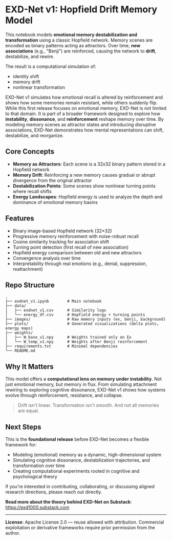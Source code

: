# EXD-Net v1: Hopfield Drift Memory Model

This notebook models **emotional memory destabilization and transformation** using a classic Hopfield network. Memory scenes are encoded as binary patterns acting as attractors. Over time, **new associations** (e.g., "Benji") are reinforced, causing the network to **drift**, destabilize, and rewire.

The result is a computational simulation of:
- identity shift  
- memory drift  
- nonlinear transformation

EXD-Net v1 simulates how emotional recall is altered by reinforcement and shows how some memories remain resistant, while others suddenly flip. While this first release focuses on emotional memory, EXD-Net is not limited to that domain. It is part of a broader framework designed to explore how **instability**, **dissonance**, and **reinforcement** reshape memory over time. By modeling memory scenes as attractor states and introducing disruptive associations, EXD-Net demonstrates how mental representations can shift, destabilize, and reorganize.

## Core Concepts

- **Memory as Attractors**: Each scene is a 32x32 binary pattern stored in a Hopfield network
- **Memory Drift**: Reinforcing a new memory causes gradual or abrupt divergence from the original attractor
- **Destabilization Points**: Some scenes show nonlinear turning points where recall shifts
- **Energy Landscapes**: Hopfield energy is used to analyze the depth and dominance of emotional memory basins

## Features

- Binary image-based Hopfield network (32×32)
- Progressive memory reinforcement with noise-robust recall
- Cosine similarity tracking for association shift
- Turning point detection (first recall of new association)
- Hopfield energy comparison between old and new attractors
- Convergence analysis over time
- Interpretability through real emotions (e.g., denial, suppression, reattachment)

## Repo Structure

```
.
├── exdnet_v1.ipynb        # Main notebook
├── data/
│   ├── exdnet_v1.csv      # Similarity logs
│   └── energy_df.csv      # Hopfield energy + turning points
├── images/                # Raw memory inputs (ex, benji, background)
├── plots/                 # Generated visualizations (delta plots, energy maps)
├── weights/
│   ├── W_base_v1.npy      # Weights trained only on Ex
│   └── W_temp_v1.npy      # Weights after Benji reinforcement
├── requirements.txt       # Minimal dependencies
└── README.md
```


## Why It Matters

This model offers a **computational lens on memory under instability**. Not just emotional memory, but memory in flux. From simulating attachment rewiring to exploring cognitive dissonance, EXD-Net v1 shows how systems evolve through reinforcement, resistance, and collapse.

> Drift isn't linear. Transformation isn't smooth. And not all memories are equal.

## Next Steps
This is the **foundational release** before EXD-Net becomes a flexible framework for: 
- Modeling (emotional) memory as a dynamic, high-dimensional system
- Simulating cognitive dissonance, destabilization trajectories, and transformation over time
- Creating computational experiments rooted in cognitive and psychological theory

If you're interested in contributing, collaborating, or discussing aligned research directions, please reach out directly.

**Read more about the theory behind EXD-Net on Substack**:  
https://exd1000.substack.com


---
**License**: Apache License 2.0 — reuse allowed with attribution. Commercial exploitation or derivative frameworks require prior permission from the author.
